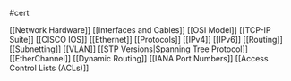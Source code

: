 #cert

[[Network Hardware]]
[[Interfaces and Cables]]
[[OSI Model]]
[[TCP-IP Suite]]
[[CISCO IOS]]
[[Ethernet]]
[[Protocols]]
[[IPv4]]
[[IPv6]]
[[Routing]]
[[Subnetting]]
[[VLAN]]
[[STP Versions|Spanning Tree Protocol]]
[[EtherChannel]]
[[Dynamic Routing]]
[[IANA Port Numbers]]
[[Access Control Lists (ACLs)]]
